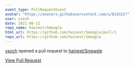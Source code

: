 ```yaml
---
event_type: PullRequestEvent
avatar: "https://avatars.githubusercontent.com/u/814322?"
user: vsoch
date: 2021-06-11
repo_name: hainest/Smeagle
html_url: https://github.com/hainest/Smeagle/pull/1
repo_url: https://github.com/hainest/Smeagle
---
```


<a href='https://github.com/vsoch' target='_blank'>vsoch</a> opened a pull request to <a href='https://github.com/hainest/Smeagle' target='_blank'>hainest/Smeagle</a>

<a href='https://github.com/hainest/Smeagle/pull/1' target='_blank'>View Pull Request</a>